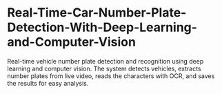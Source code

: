 # Real-Time-Car-Number-Plate-Detection-With-Deep-Learning-and-Computer-Vision
Real-time vehicle number plate detection and recognition using deep learning and computer vision. The system detects vehicles, extracts number plates from live video, reads the characters with OCR, and saves the results for easy analysis.
